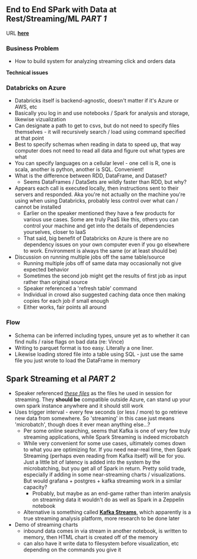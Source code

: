 ## End to End SPark with Data at Rest/Streaming/ML *PART 1*
URL [**here**][1]

[1]: https://apachecon.dukecon.org/acna/2018/#/scheduledEvent/d72ef3c3b7198c158

### Business Problem
* How to build system for analyzing streaming click and orders data

**Technical issues**

### Databricks on Azure
* Databricks itself is backend-agnostic, doesn't matter if it's Azure or AWS, etc
* Basically you log in and use notebooks / Spark for analysis and storage, likewise vizualization
* Can designate a path to get to csvs, but do not need to specify files themselves - it will recursively search / load using command specified at that point
* Best to specify schemas when reading in data to speed up, that way computer does not need to read all data and figure out what types are what
* You can specify languages on a cellular level - one cell is R, one is scala, another is python, another is SQL. Convenient!
* What is the difference between RDD, DataFrame, and Dataset?
  * Seems DataFrames / DataSets are wildly faster than RDD, but why?
* Appears each call is executed locally, then instructions sent to their servers and responded. Aka you're not actually on the machine you're using when using Databricks, probably less control over what can / cannot be installed
  * Earlier on the speaker mentioned they have a few products for various use cases. Some are truly PaaS like this, others you can control your machine and get into the details of dependencies yourselves, closer to IaaS
  * That said, big benefit of Databricks on Azure is there are no dependency issues on your own computer even if you go elsewhere to work. Environment is always the same (or at least should be)
* Discussion on running multiple jobs off the same table/source
  * Running multiple jobs off of same data may occasionally not give expected behavior
  * Sometimes the second job might get the results of first job as input rather than original source
  * Speaker referenced a 'refresh table' command
  * Individual in crowd also suggested caching data once then making copies for each job if small enough
  * Either works, fair points all around

### Flow
* Schema can be inferred including types, unsure yet as to whether it can find nulls / raise flags on bad data (re: Vince)
* Writing to parquet format is too easy. Literally a one liner.
* Likewise loading stored file into a table using SQL - just use the same file you just wrote to load the DataFrame in memory

## Spark Streaming et al *PART 2*
* Speaker referenced [*these files*][2] as the files he used in session for streaming. They **should be** compatible outside Azure, can stand up your own spark instance anywhere and it should still work
* Uses trigger interval - every few seconds (or less / more) to go retrieve new data from somewhere. So 'streaming' in this case just means 'microbatch', though does it ever mean anything else...?
  * Per some online searching, seems that Kafka is one of very few truly streaming applications, while Spark Streaming is indeed microbatch
  * While very convenient for some use cases, ultimately comes down to what you are optimizing for. If you need near-real time, then Spark Streaming (perhaps even reading from Kafka itself) will be for you. Just a little bit of latency is added into the system by the microbatching, but you get all of Spark in return. Pretty solid trade, especially if adding in some near-streaming charts / visualizations. But would grafana + postgres + kafka streaming work in a similar capacity?
    * Probably, but maybe as an end-game rather than interim analysis on streaming data it wouldn't do as well as Spark in a Zeppelin notebook
  * Alternative is something called [**Kafka Streams**][3], which apparently is a true streaming analysis platform, more research to be done later
* Demo of streaming charts 
  * inbound data comes in via stream in another notebook, is written to memory, then HTML chart is created off of the memory
  * can also have it write data to filesystem before visualization, etc depending on the commands you give it

[2]: https://github.com/azeltov/adb_workshop
[3]: https://kafka.apache.org/documentation/streams/